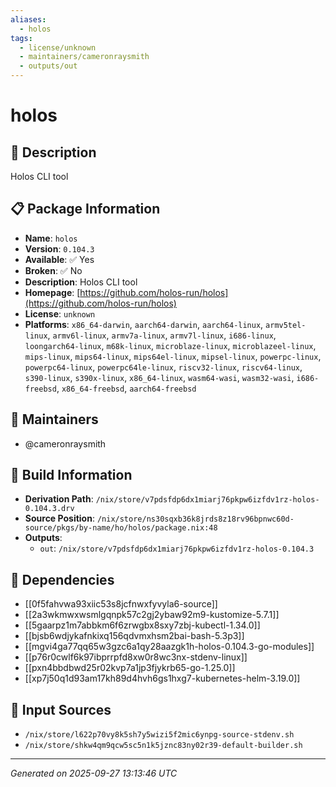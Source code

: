 ```yaml
---
aliases:
  - holos
tags:
  - license/unknown
  - maintainers/cameronraysmith
  - outputs/out
---
```


# holos

## 📝 Description

Holos CLI tool

## 📋 Package Information

- **Name**: `holos`
- **Version**: `0.104.3`
- **Available**: ✅ Yes
- **Broken**: ✅ No
- **Description**: Holos CLI tool
- **Homepage**: [https://github.com/holos-run/holos](https://github.com/holos-run/holos)
- **License**: `unknown`
- **Platforms**: `x86_64-darwin`, `aarch64-darwin`, `aarch64-linux`, `armv5tel-linux`, `armv6l-linux`, `armv7a-linux`, `armv7l-linux`, `i686-linux`, `loongarch64-linux`, `m68k-linux`, `microblaze-linux`, `microblazeel-linux`, `mips-linux`, `mips64-linux`, `mips64el-linux`, `mipsel-linux`, `powerpc-linux`, `powerpc64-linux`, `powerpc64le-linux`, `riscv32-linux`, `riscv64-linux`, `s390-linux`, `s390x-linux`, `x86_64-linux`, `wasm64-wasi`, `wasm32-wasi`, `i686-freebsd`, `x86_64-freebsd`, `aarch64-freebsd`
## 👥 Maintainers

- @cameronraysmith


## 🔧 Build Information

- **Derivation Path**: `/nix/store/v7pdsfdp6dx1miarj76pkpw6izfdv1rz-holos-0.104.3.drv`
- **Source Position**: `/nix/store/ns30sqxb36k8jrds8z18rv96bpnwc60d-source/pkgs/by-name/ho/holos/package.nix:48`
- **Outputs**:
  - `out`:  `/nix/store/v7pdsfdp6dx1miarj76pkpw6izfdv1rz-holos-0.104.3`

## 🔗 Dependencies

- [[0f5fahvwa93xiic53s8jcfnwxfyvyla6-source]]
- [[2a3wkmwxwsmlgqnpk57c2gj2ybaw92m9-kustomize-5.7.1]]
- [[5gaarpz1m7abbkm6f6zrwgbx8sxy7zbj-kubectl-1.34.0]]
- [[bjsb6wdjykafnkixq156qdvmxhsm2bai-bash-5.3p3]]
- [[mgvi4ga77qq65w3gzc6a1qy28aazgk1h-holos-0.104.3-go-modules]]
- [[p76r0cwlf6k97ibprrpfd8xw0r8wc3nx-stdenv-linux]]
- [[pxn4bbdbwd25r02kvp7a1jp3fjykrb65-go-1.25.0]]
- [[xp7j50q1d93am17kh89d4hvh6gs1hxg7-kubernetes-helm-3.19.0]]

## 📁 Input Sources

- `/nix/store/l622p70vy8k5sh7y5wizi5f2mic6ynpg-source-stdenv.sh`
- `/nix/store/shkw4qm9qcw5sc5n1k5jznc83ny02r39-default-builder.sh`

---
*Generated on 2025-09-27 13:13:46 UTC*
